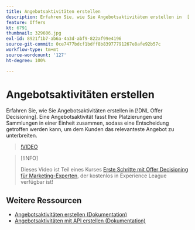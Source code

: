 ```yaml
---
title: Angebotsaktivitäten erstellen
description: Erfahren Sie, wie Sie Angebotsaktivitäten erstellen in  [!DNL Offer Decisioning]. Eine Angebotsaktivität fasst Ihre Platzierungen und Sammlungen in einer Einheit zusammen, sodass eine Entscheidung getroffen werden kann, um dem Kunden das relevanteste Angebot zu unterbreiten.
feature: Offers
kt: 6791
thumbnail: 329606.jpg
exl-id: 8921f1b7-ab6a-4a3d-abf9-822af99e4196
source-git-commit: 0ce7477bdcf1bdff8b83977791267e8afe92b57c
workflow-type: tm+mt
source-wordcount: '127'
ht-degree: 100%

---
```


# Angebotsaktivitäten erstellen

Erfahren Sie, wie Sie Angebotsaktivitäten erstellen in [!DNL Offer Decisioning]. Eine Angebotsaktivität fasst Ihre Platzierungen und Sammlungen in einer Einheit zusammen, sodass eine Entscheidung getroffen werden kann, um dem Kunden das relevanteste Angebot zu unterbreiten.

>[!VIDEO](https://video.tv.adobe.com/v/329606?quality=12&learn=on)

>[!INFO]
>
> Dieses Video ist Teil eines Kurses [Erste Schritte mit Offer Decisioning für Marketing-Experten](https://experienceleague.adobe.com/?recommended=ExperiencePlatform-U-1-2020.1.offerdecisioning), der kostenlos in Experience League verfügbar ist!


## Weitere Ressourcen

* [Angebotsaktivitäten erstellen (Dokumentation)](https://experienceleague.adobe.com/docs/offer-decisioning/using/create-offer-activities.html?lang=de)
* [Angebotsaktivitäten mit API erstellen (Dokumentation)](https://experienceleague.adobe.com/docs/offer-decisioning/using/api-reference/activities-api/create.html?lang=de)
